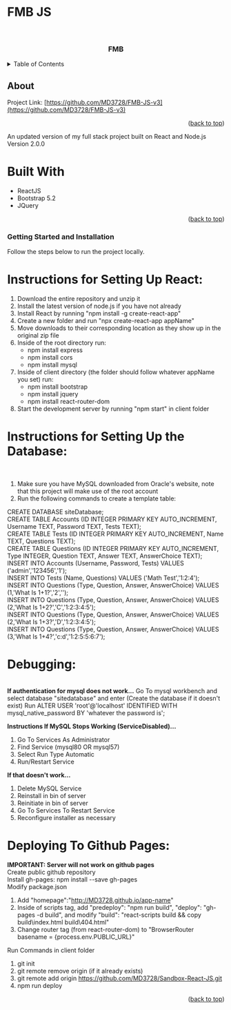 # FMB JS

<!-- Top of README -->
<a name="readme-top"></a>

<!-- Title -->
<br />
<div align="center">
  <h3 align="center">FMB</h3>
</div>

<!-- TABLE OF CONTENTS -->
<details>
  <summary>Table of Contents</summary>
  <ol>
    <li><a href="#about-the-project">About</a></li>
    <li><a href="#getting-started">Installation</a></li>
    <li><a href="#usage">Usage</a></li>
    <li><a href="#acknowledgments">Acknowledgments</a></li>
  </ol>
</details>

<!-- ABOUT THE PROJECT -->
## About
Project Link: [https://github.com/MD3728/FMB-JS-v3](https://github.com/MD3728/FMB-JS-v3)
<p align = "right">(<a href="#readme-top">back to top</a>)</p>
An updated version of my full stack project built on React and Node.js    
Version 2.0.0             


# Built With

* ReactJS
* Bootstrap 5.2
* JQuery

<p align="right">(<a href="#readme-top">back to top</a>)</p>


<!-- GETTING STARTED -->
### Getting Started and Installation
Follow the steps below to run the project locally.    

<h1>Instructions for Setting Up React:</h1>

1. Download the entire repository and unzip it
2. Install the latest version of node.js if you have not already
3. Install React by running "npm install -g create-react-app"     
4. Create a new folder and run "npx create-react-app appName"
5. Move downloads to their corresponding location as they show up in the original zip file
6. Inside of the root directory run:
    * npm install express
    * npm install cors
    * npm install mysql    
7. Inside of client directory (the folder should follow whatever appName you set) run:     
    * npm install bootstrap
    * npm install jquery
    * npm install react-router-dom       
8. Start the development server by running "npm start" in client folder    

<h1>Instructions for Setting Up the Database:</h1><br/>

1. Make sure you have MySQL downloaded from Oracle's website, note that this project will make use of the root account
2. Run the following commands to create a template table:

CREATE DATABASE siteDatabase;    
CREATE TABLE Accounts (ID INTEGER PRIMARY KEY AUTO_INCREMENT, Username TEXT, Password TEXT, Tests TEXT);    
CREATE TABLE Tests (ID INTEGER PRIMARY KEY AUTO_INCREMENT, Name TEXT, Questions TEXT);    
CREATE TABLE Questions (ID INTEGER PRIMARY KEY AUTO_INCREMENT, Type INTEGER, Question TEXT, Answer TEXT, AnswerChoice TEXT);  
INSERT INTO Accounts (Username, Password, Tests) VALUES ('admin','123456','1');    
INSERT INTO Tests (Name, Questions) VALUES ('Math Test','1:2:4');      
INSERT INTO Questions (Type, Question, Answer, AnswerChoice) VALUES (1,'What Is 1+1?','2','');      
INSERT INTO Questions (Type, Question, Answer, AnswerChoice) VALUES (2,'What Is 1+2?','C','1:2:3:4:5');     
INSERT INTO Questions (Type, Question, Answer, AnswerChoice) VALUES (2,'What Is 1+3?','D','1:2:3:4:5');     
INSERT INTO Questions (Type, Question, Answer, AnswerChoice) VALUES (3,'What Is 1+4?','c:d','1:2:5:5:6:7');       

<h1>Debugging:</h1><br/>
<strong>If authentication for mysql does not work...</strong>     
Go To mysql workbench and select database "sitedatabase" and enter (Create the database if it doesn't exist)     
Run ALTER USER 'root'@'localhost' IDENTIFIED WITH mysql_native_password BY 'whatever the password is';     

<strong>Instructions If MySQL Stops Working (ServiceDisabled)...</strong> 

1. Go To Services As Administrator    
2. Find Service (mysql80 OR mysql57)    
3. Select Run Type Automatic     
4. Run/Restart Service    

<strong>If that doesn't work...</strong>      

1. Delete MySQL Service    
2. Reinstall in bin of server    
3. Reinitiate in bin of server    
4. Go To Services To Restart Service    
5. Reconfigure installer as necessary    

# Deploying To Github Pages:
<strong>IMPORTANT: Server will not work on github pages</strong><br />
Create public github repository    
Install gh-pages: npm install --save gh-pages     
Modify package.json    
1. Add "homepage":"http://MD3728.github.io/app-name"
2. Inside of scripts tag, add "predeploy": "npm run build", "deploy": "gh-pages -d build", and modify "build": "react-scripts build && copy build\\index.html build\\404.html"
3. Change router tag (from react-router-dom) to "BrowserRouter basename = {process.env.PUBLIC_URL}"

Run Commands in client folder
1. git init 
2. git remote remove origin    (if it already exists)
3. git remote add origin https://github.com/MD3728/Sandbox-React-JS.git
4. npm run deploy    

<p align="right">(<a href="#readme-top">back to top</a>)</p>

<!-- USAGE EXAMPLES
## Usage

Use this space to show useful examples of how a project can be used. Additional screenshots, code examples and demos work well in this space. You may also link to more resources.

_For more examples, please refer to the [Documentation](https://example.com)_

<p align="right">(<a href="#readme-top">back to top</a>)</p> -->

<!-- ROADMAP
## Upcoming Features

- [ ] Feature 1
- [ ] Feature 2
- [ ] Feature 3
    - [ ] Nested Feature

<p align="right">(<a href="#readme-top">back to top</a>)</p> -->

<!-- ACKNOWLEDGMENTS
## Acknowledgments

* []()
* []()
* []()

<p align="right">(<a href="#readme-top">back to top</a>)</p> -->
